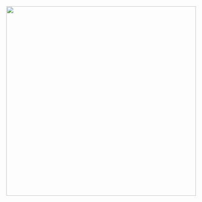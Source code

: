 <img src="https://github.com/erdeneryesil/ZombikNine/assets/14914042/3a2fbdeb-7b82-4af9-b483-b98fdbbf1520" width="500"/>

